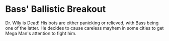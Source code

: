 # Bass' Ballistic Breakout

Dr. Wily is Dead! His bots are either panicking or relieved, with Bass being one of the latter. He decides to cause careless mayhem in some cities to get Mega Man's attention to fight him.
